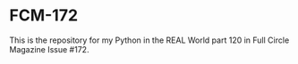# FCM-172

This is the repository for my Python in the REAL World part 120 in Full Circle Magazine Issue #172.

